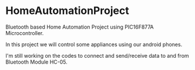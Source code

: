 # HomeAutomationProject
Bluetooth based Home Automation Project using PIC16F877A Microcontroller.

In this project we will control some appliances using our android phones.

I'm still working on the codes to connect and send/receive data to and from Bluetooth Module HC-05.
